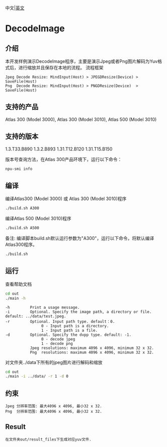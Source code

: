 中文|[英文](README.md)
# DecodeImage

## 介绍

本开发样例演示DecodeImage程序，主要是演示Jpeg或者Png图片解码为Yuv格式后，进行缩放并且保存在本地的流程。
流程框架

    Jpeg Decode Resize: MindInput(Host) > JPEGDResize(Device) > SaveFile(Host)
    Png  Decode Resize: MindInput(Host) > PNGDResize(Device)  > SaveFile(Host)

## 支持的产品

Atlas 300 (Model 3000), Atlas 300 (Model 3010), Atlas 500 (Model 3010)

## 支持的版本

1.3.T33.B890 1.3.2.B893 1.31.T12.B120 1.31.T15.B150

版本号查询方法，在Atlas 300产品环境下，运行以下命令：
```bash
npu-smi info
```

## 编译

编译Atlas300 (Model 3000) 或 Atlas 300 (Model 3010)程序
```bash
./build.sh A300
```

编译Atlas 500 (Model 3010)程序
```bash
./build.sh A500
```

备注: 编译脚本build.sh默认运行参数为"A300"，运行以下命令，将默认编译Atlas300程序。
```bash
./build.sh
```

## 运行
查看帮助文档
```bash
cd out
./main -h
```
    -h         Print a usage message.
    -i         Optional. Specify the image path, a directory or file. default: ../data/test.jpeg.
    -r         Optional. Input path type. default：0.
                    0 - Input path is a directory.
                    1 - Input path is a file.
    -d         Optional. Specify the dvpp type. default: -1.
                    0 - decode jpeg
                    1 - decode png
               Jpeg resolutions: maximum 4096 x 4096, minimum 32 x 32.
               Png  resolutions: maximum 4096 x 4096, minimum 32 x 32.
               
对文件夹../data下所有的jpeg图片进行解码和缩放
```bash
cd out
./main -i ../data/ -r 1 -d 0 
```
## 约束
```
Jpeg 分辨率范围: 最大4096 x 4096, 最小32 x 32.
Png  分辨率范围: 最大4096 x 4096, 最小32 x 32.
```

## Result
```
在文件夹out/result_files下生成对应yuv文件.
```
